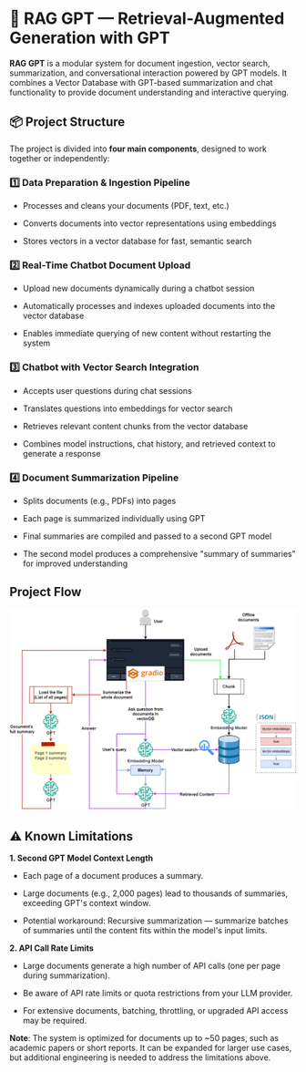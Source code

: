 # 🧠 RAG GPT — Retrieval-Augmented Generation with GPT

**RAG GPT** is a modular system for document ingestion, vector search, summarization, and conversational interaction powered by GPT models. It combines a Vector Database with GPT-based summarization and chat functionality to provide document understanding and interactive querying.

## 📦 Project Structure

The project is divided into **four main components**, designed to work together or independently:

### **1️⃣ Data Preparation & Ingestion Pipeline**

- Processes and cleans your documents (PDF, text, etc.)

- Converts documents into vector representations using embeddings

- Stores vectors in a vector database for fast, semantic search


### **2️⃣ Real-Time Chatbot Document Upload**

- Upload new documents dynamically during a chatbot session

- Automatically processes and indexes uploaded documents into the vector database

- Enables immediate querying of new content without restarting the system

### **3️⃣ Chatbot with Vector Search Integration**

- Accepts user questions during chat sessions

- Translates questions into embeddings for vector search

- Retrieves relevant content chunks from the vector database

- Combines model instructions, chat history, and retrieved context to generate a response

### **4️⃣ Document Summarization Pipeline**

- Splits documents (e.g., PDFs) into pages

- Each page is summarized individually using GPT

- Final summaries are compiled and passed to a second GPT model

- The second model produces a comprehensive "summary of summaries" for improved understanding


## Project Flow
![](https://github.com/dhavalantala/RAG_GPT/blob/740e74c81c1b88d22b440aba0a6c99fccb372a2f/images/RAGGPT_schema.png)


## **⚠️ Known Limitations**

**1. Second GPT Model Context Length**

- Each page of a document produces a summary.

- Large documents (e.g., 2,000 pages) lead to thousands of summaries, exceeding GPT's context window.

- Potential workaround: Recursive summarization — summarize batches of summaries until the content fits within the model's input limits.

**2. API Call Rate Limits**

- Large documents generate a high number of API calls (one per page during summarization).

- Be aware of API rate limits or quota restrictions from your LLM provider.

- For extensive documents, batching, throttling, or upgraded API access may be required.

**Note**: The system is optimized for documents up to ~50 pages, such as academic papers or short reports. It can be expanded for larger use cases, but additional engineering is needed to address the limitations above.